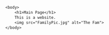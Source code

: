 <!DOCTYPE html>
<html>
	<head>
		<title>
			This is a title.
		</title>
	</head>

	<body>
		<h1>Main Page</h1>
		This is a website. 
		<img src="FamilyPic.jpg" alt="The Fam">
	</body>
</html>
